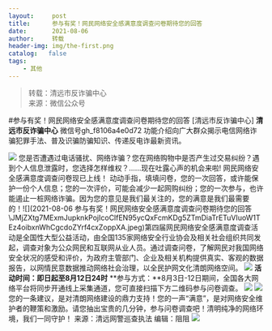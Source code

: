 ```yaml
---
layout:     post
title:      参与有奖！网民网络安全感满意度调查问卷期待您的回答
date:       2021-08-06
author:     转载
header-img: img/the-first.png
catalog:   false
tags:
    - 其他
---
```


<blockquote><p>转载：清远市反诈骗中心<br>
来源：微信公众号</p></blockquote>

#参与有奖！网民网络安全感满意度调查问卷期待您的回答
[清远市反诈骗中心]
**清远市反诈骗中心**
微信号gh_f8106a4e0d72
功能介绍向广大群众揭示电信网络诈骗犯罪手法、普及识骗防骗知识、传递反电诈最新资讯。

![]({{site.baseurl}}/postimg/3CxTSiafadcic5zyXUfbXLUClzlpaoknCpV4bErPg2kuuS97hoJJbNCtFOVZ9X0j5W26HDaregC5kibiaLGl8CPr9A.gif)
您是否遭遇过电话骚扰、网络诈骗？您在网络购物中是否产生过交易纠纷？遇到个人信息泄露时，您选择怎样维权？......现在吐露心声的机会来啦!
网民网络安全感满意度调查问卷现已上线！
动动手指，填填问卷，您的一次回答，或许能保护一份个人信息；您的一次评价，可能会减少一起网购纠纷；您的一次参与，也许能遏止一桩网络诈骗。因为您的意见是我们最关注的，您的满意是我们最需要的！![](2021-08-06
参与有奖！网民网络安全感满意度调查问卷期待您的回答\\JMjZXtg7MExmJupknkPojIcoClfEN95ycQxFcmKDg5ZTmDiaTrETuVIuoW1TEz4oibxnWhCgcdoZYrf4cxZoppXA.jpeg)第四届网民网络安全感满意度调查活动是全国性大型公益活动，由全国135家网络安全行业协会及相关社会组织共同发起，调查对象为公众网民和互联网从业人员。通过调查问卷，了解网民对我国网络安全状况的感受和评价，为政府主管部门、企业及相关机构提供真实、客观的数据报告，以网情民意数据推动网络社会治理，以全民护网文化清朗网络空间。
![]({{site.baseurl}}/postimg/JMjZXtg7MEwssNwdBdQ58pOgHicMTSBO5UQqIs4tViaD52CrA4VibZFljlsTqFUC2f1yM0N4CUy8R4juwIk07mAOw.png)
**活动时间：即日起至8月12日24时**
**参与方式：**8月3日-12日期间，全国各大网络平台将同步开通线上采集通道，您可直接扫描下方二维码参与问卷调查。
![]({{site.baseurl}}/postimg/Gk8shaHibZlXwXicA4nPsqkicP2dibS3krxfOa7b6oeKR8Qv6AwDu2BwD8q2nyFLv2roWbjRGibHEGU2ib8TVKTJyZbA.png)
![]({{site.baseurl}}/postimg/FIBZec7ucCiaw9iaSycyVAgWgzsOrYYsxiaGDQtGa9ClXcZRQPImhqz2XHn7fXvuXrGnlYsqYzetbmE00YTkiaPic7A.gif)
您的一条建议，是对清朗网络建设的鼎力支持！您的一声“满意”，是对网络安全维护者的鞭策和激励。请您抽出宝贵的几分钟，参与问卷调查吧！清明纯净的网络环境，我们一同守护！
来源：清远网警巡查执法
编辑：阻阻
![]({{site.baseurl}}/postimg/3CxTSiafadcic5zyXUfbXLUClzlpaoknCpErldQhhamfG7KH1qHGrr3icT9iaAoE1B4noSO7EewO2k8fys5pMuaoog.gif)
